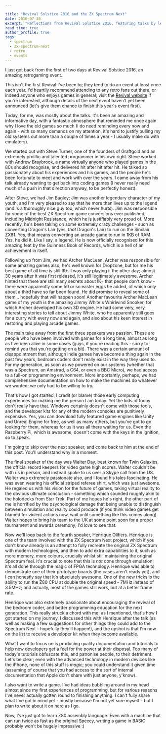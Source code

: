 ```yaml
---

title: "Revival Solstice 2016 and the ZX Spectrum Next"
date: 2016-07-30
excerpt: "Reflections from Revival Solstice 2016, featuring talks by legendary developers and a look at the ZX Spectrum Next prototype."
read_time: true
author_profile: true
tags:
  - spectrum
  - zx-spectrum-next
  - retro
  - events
---  
```

I just got back from the first of two days at Revival Solstice 2016, an amazing
retrogaming event.

<!--more-->

This isn't the first Revival I've been to; they tend to do an event at least once
each year. I'd heartily recommend attending to any retro fans out there, or indeed
anyone who enjoys games in general; visit the [Revival website](http://www.revivalretroevents.co.uk) if you're interested, although details of
the next event haven't yet been announced (let's give them chance to finish this
year's event first).

Today, for me, was mostly about the talks. It's been an amazing and informative
day, with a fantastic atmosphere that reminded me once again why I love the old
games so much (I do need reminding every now and again - with so many demands on
my attention, it's hard to justify pulling my old systems out more than a couple
of times a year - I usually make do with emulators).

We started out with Steve Turner, one of the founders of Graftgold and an
extremely prolific and talented programmer in his own right. Steve worked with
Andrew Braybrook, a name virtually anyone who played games in the 80s should
recognise, and delivered hit after hit after hit. He talked so passionately
about his experiences and his games, and the people he's been fortunate to meet
and work with over the years. I came away from his talk already wanting to get
back into coding games (I never really need much of a push in that direction
anyway, to be perfectly honest).

After Steve, we had Jim Bagley; Jim was another legendary character of my youth,
and I'm very pleased to say that he more than lives up to the legend (and is a
thoroughly nice guy too, which never hurts). Jim was responsible for some of the
best ZX Spectrum game conversions ever published, including Midnight Resistance,
which he is justifiably very proud of. More recently, he's been taking on some
extremely crazy challenges - such as converting Dragon's Lair (yes, _that_
Dragon's Lair) to run on the Sinclair ZX81. Yes, that means converting an arcade
game to run in 1KB of RAM. Yes, he did it. Like I say, a legend. He is now
officially recognised for this amazing feat by the Guinness Book of Records,
which is a hell of an achievement in itself.

Following up from Jim, we had Archer MacLean. Archer was responsible for some
amazing games also; he's well known for Dropzone, but for me his best game of
all time is still IK+. I was only playing it the other day; almost 30 years
after it was first released, it's still legitimately awesome. Archer hinted that
there are still many secrets about IK+ that people don't know - there were
apparently some 50 or so easter eggs he added, of which only about a third have
so far been found. He did promise to reveal some of them... hopefully that will
happen soon! Another favourite Archer MacLean game of my youth is the amazing
Jimmy White's Whirlwind Snooker, for which Archer developed his own 3D engine.
He had some very, very interesting stories to tell about Jimmy White, who he
apparently still goes for a curry with every now and again, and also about his
keen interest in restoring and playing arcade games.

The main take away from the first three speakers was passion. These are people
who have been involved with games for a long time, almost as long as I've been
alive in some cases (guys, if you're reading this - sorry to remind you that
you're getting on a bit). There was a certain amount of disappointment that,
although indie games have become a thing again in the past few years, bedroom
coders don't really exist in the way they used to. For my generation, as soon as
we powered on our systems (whether that was a Spectrum, an Amstrad, a C64, or
even a BBC Micro), we had access to a full-on programming environment. More
importantly, perhaps, we had comprehensive documentation on how to make the
machines do whatever we wanted; we only had to be willing to try.

That's how I got started; I credit (or blame) those early computing experiences
for making me the person I am today. Yet the kids of today don't really have
that. Windows certainly doesn't come with those tools, and the developer kits
for any of the modern consoles are punitively expensive. Yes, you can download
fully featured game engines like Unity and Unreal Engine for free, as well as
many others, but you've got to go looking for them, whereas for us it was all
there waiting for us. Even the Raspberry Pi, which is awesome, doesn't come with
the keys in the ignition, so to speak.

I'm going to skip over the next speaker, and come back to him at the end of this
post. You'll understand why in a moment.

The final speaker of the day was Walter Day, best known for Twin Galaxies, the
official record keepers for video game high scores. Walter couldn't be with us
in person, and instead spoke to us over a Skype call from the US. Walter was
extremely passionate also, and I found his tales fascinating. He was even
wearing his official striped referee shirt, which was just awesome. He regaled
us with his vision for the future of games, taking virtual reality to the
obvious ultimate conclusion - something which sounded roughly akin to the
holodecks from Star Trek. Part of me hopes he's right, the other part of me is
horrified by the psychological damage that being unable to distinguish between
simulation and reality could produce (if you think video games get blamed for
violent actions now, wait until something like this comes along). Walter hopes
to bring his team to the UK at some point soon for a proper tournament and
awards ceremony; I'd love to see that.

Now we'll loop back to the fourth speaker, Henrique Olifiers. Henrique is one of
the team involved with the ZX Spectrum Next project, which if you don't know
already is an attempt to fully recreate the original ZX Spectrum with modern
technologies, and then to add extra capabilities to it, such as more memory,
more colours, crucially whilst still maintaining the original Spectrum feel.
It's crucial to note that this is *not* done through emulation; it's all done
through the magic of FPGA technology. Henrique was able to demonstrate one of
their prototype boards (the cases aren't ready yet), and I can honestly say that
it's absolutely awesome. One of the new tricks is the ability to run the Z80 CPU
at double the original speed - 7MHz instead of 3.5MHz; and actually, most of the
games still work, but at a better frame rate.

Henrique was also extremely passionate about encouraging the revival of the
bedroom coder, and better programming education for the next generation. This
really struck a chord with me; as I mentioned, that's how I got started on my
journey. I discussed this with Henrique after the talk (as well as making a few
suggestions for other things they could add to the Spectrum Next - hopefully
they'll happen!), and the upshot is that I'm now on the list to receive a
developer kit when they become available.

What I want to focus on is producing quality documentation and tutorials to help
new developers get a feel for the power at their disposal. Too many of today's
tutorials obfuscate this, and patronise people, to their detriment. Let's be
clear; even with the advanced technology in modern devices like the iPhone, none
of this stuff is _magic_; you could understand it given time (assuming of course
that you had access to the sort of internal documentation that Apple don't share
with just anyone, y'know).

I also want to write a game. I've had ideas bubbling around in my head almost
since my first experiences of programming, but for various reasons I've never
actually gotten round to finishing anything. I can't fully share what I've got
in mind yet - mostly because I'm not yet sure myself - but I plan to write about
it on here as I go.

Now, I've just got to learn Z80 assembly language. Even with a machine that can
run twice as fast as the original Speccy, writing a game in BASIC probably won't
be hugely impressive :)
